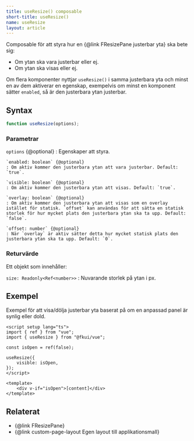 ```yaml
---
title: useResize() composable
short-title: useResize()
name: useResize
layout: article
---
```


Composable för att styra hur en {@link FResizePane justerbar yta} ska bete sig:

- Om ytan ska vara justerbar eller ej.
- Om ytan ska visas eller ej.

Om flera komponenter nyttjar `useResize()` i samma justerbara yta och minst en av dem aktiverar en egenskap, exempelvis om minst en komponent sätter `enabled`, så är den justerbara ytan justerbar.

## Syntax

```ts nocompile nolint
function useResize(options);
```

### Parametrar

`options` {@optional}
: Egenskaper att styra.

    `enabled: boolean` {@optional}
    : Om aktiv kommer den justerbara ytan att vara justerbar. Default: `true`.

    `visible: boolean` {@optional}
    : Om aktiv kommer den justerbara ytan att visas. Default: `true`.

    `overlay: boolean` {@optional}
    : Om aktiv kommer den justerbara ytan att visas som en overlay istället för statisk. `offset` kan användas för att sätta en statisk storlek för hur mycket plats den justerbara ytan ska ta upp. Default: `false`.

    `offset: number` {@optional}
    : När `overlay` är aktiv sätter detta hur mycket statisk plats den justerbara ytan ska ta upp. Default: `0`.

### Returvärde

Ett objekt som innehåller:

`size: Readonly<Ref<number>>`
: Nuvarande storlek på ytan i px.

## Exempel

Exempel för att visa/dölja justerbar yta baserat på om en anpassad panel är synlig eller dold.

```vue static
<script setup lang="ts">
import { ref } from "vue";
import { useResize } from "@fkui/vue";

const isOpen = ref(false);

useResize({
    visible: isOpen,
});
</script>

<template>
    <div v-if="isOpen">[content]</div>
</template>
```

## Relaterat

- {@link FResizePane}
- {@link custom-page-layout Egen layout till applikationsmall}
